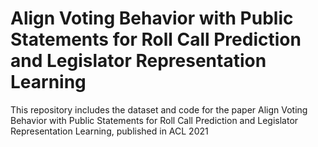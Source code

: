 # Align Voting Behavior with Public Statements for Roll Call Prediction and Legislator Representation Learning
This repository includes the dataset and code for the paper Align Voting Behavior with Public Statements for Roll Call Prediction and Legislator Representation Learning, published in ACL 2021

